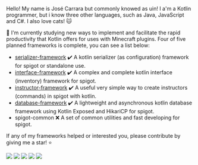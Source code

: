Hello! My name is José Carrara but commonly knowed as uin! 
I a'm a Kotlin programmer, but i know three other languages, such as Java, JavaScript and C#. I also love cats! 🐱

📖 I'm currently studying new ways to implement and facilitate the rapid productivity that Kotlin offers for uses with Minecraft plugins.
Four of five planned frameworks is complete, you can see a list below:

- [serializer-framework](https://github.com/uinnn/serializer-framework) ✔️ A kotlin serializer (as configuration) framework for spigot or standalone use.
- [interface-framework](https://github.com/uinnn/interface-framework) ✔️ A complex and complete kotlin interface (inventory) framework for spigot.
- [instructor-framework](https://github.com/uinnn/instructor-framework) ✔️ A useful very simple way to create instructors (commands) in spigot with kotlin.
- [database-framework](https://github.com/uinnn/database-framework) ✔️ A lightweight and asynchronous kotlin database framework using Kotlin Exposed and HikariCP for spigot.
- spigot-common :x: A set of common utilities and fast developing for spigot.

If any of my frameworks helped or interested you, please contribute by giving me a star! :star:

![](https://img.shields.io/github/v/release/uinnn/serializer-framework?color=yellow&label=serializer-framework&style=for-the-badge)
![](https://img.shields.io/github/v/release/uinnn/interface-framework?color=yellow&label=interface-framework&style=for-the-badge)
![](https://img.shields.io/github/v/release/uinnn/instructor-framework?color=yellow&label=instructor-framework&style=for-the-badge)
![](https://img.shields.io/github/v/release/uinnn/database-framework?color=yellow&label=database-framework&style=for-the-badge)
![](https://img.shields.io/static/v1?style=for-the-badge&label=spigot-common&message=Development&color=red)
